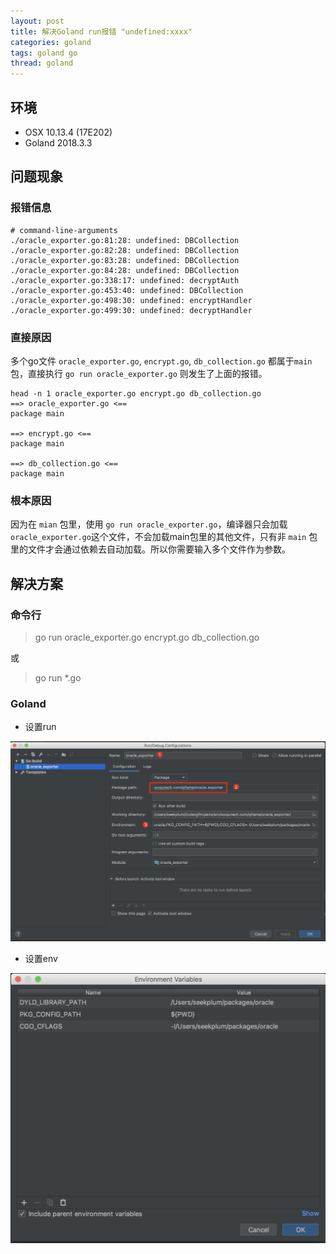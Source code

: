 ```yaml
---
layout: post
title: 解决Goland run报错 "undefined:xxxx"
categories: goland
tags: goland go
thread: goland
---
```

## 环境
* OSX 10.13.4 (17E202)
* Goland 2018.3.3

## 问题现象

### 报错信息
```text
# command-line-arguments
./oracle_exporter.go:81:28: undefined: DBCollection
./oracle_exporter.go:82:28: undefined: DBCollection
./oracle_exporter.go:83:28: undefined: DBCollection
./oracle_exporter.go:84:28: undefined: DBCollection
./oracle_exporter.go:338:17: undefined: decryptAuth
./oracle_exporter.go:453:40: undefined: DBCollection
./oracle_exporter.go:498:30: undefined: encryptHandler
./oracle_exporter.go:499:30: undefined: decryptHandler
```

### 直接原因
多个go文件 `oracle_exporter.go`, `encrypt.go`, `db_collection.go` 都属于`main`包，直接执行 `go run oracle_exporter.go` 则发生了上面的报错。

```text
head -n 1 oracle_exporter.go encrypt.go db_collection.go
==> oracle_exporter.go <==
package main

==> encrypt.go <==
package main

==> db_collection.go <==
package main
```

### 根本原因
因为在 `mian` 包里，使用 `go run oracle_exporter.go`，编译器只会加载`oracle_exporter.go`这个文件，不会加载main包里的其他文件，只有非 `main` 包里的文件才会通过依赖去自动加载。所以你需要输入多个文件作为参数。

## 解决方案

### 命令行

> go run oracle_exporter.go encrypt.go db_collection.go

或

> go run *.go

### Goland
* 设置run

![Goland运行package](/static/images/goland/goland-run-packages.jpg) 

* 设置env

![依赖环境变量](/static/images/goland/oracle-client-env.jpg)
